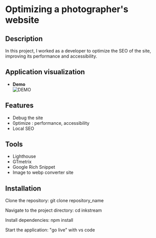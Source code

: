 # Optimizing a photographer's website

## Description

In this project, I worked as a developer to optimize the SEO of the site, improving its performance and accessibility.

## Application visualization

- **Demo**  
  ![DEMO](./docs/demo.gif)

## Features

- Debug the site
- 0ptimize : performance, accessibility
- Local SEO

## Tools

- Lighthouse
- GTmetrix
- Google Rich Snippet
- Image to webp converter site

## Installation
Clone the repository:
git clone repository_name

Navigate to the project directory:
cd inkstream

Install dependencies:
npm install

Start the application:
"go live" with vs code
